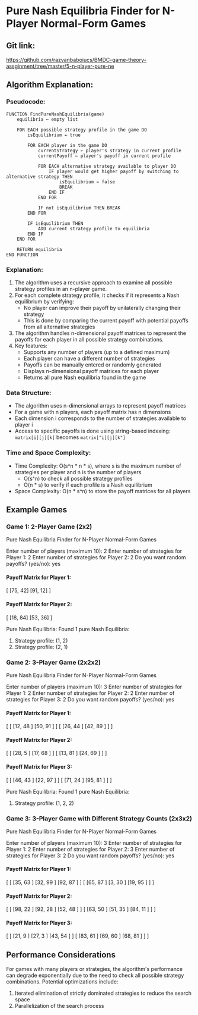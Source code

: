 # Pure Nash Equilibria Finder for N-Player Normal-Form Games

## Git link:

https://github.com/razvanbaboiucs/BMDC-game-theory-assginment/tree/master/5-n-player-pure-ne

## Algorithm Explanation:

### Pseudocode:
```
FUNCTION FindPureNashEquilibria(game)
    equilibria ← empty list
    
    FOR EACH possible strategy profile in the game DO
        isEquilibrium ← true
        
        FOR EACH player in the game DO
            currentStrategy ← player's strategy in current profile
            currentPayoff ← player's payoff in current profile
            
            FOR EACH alternative strategy available to player DO
                IF player would get higher payoff by switching to alternative strategy THEN
                    isEquilibrium ← false
                    BREAK
                END IF
            END FOR
            
            IF not isEquilibrium THEN BREAK
        END FOR
        
        IF isEquilibrium THEN
            ADD current strategy profile to equilibria
        END IF
    END FOR
    
    RETURN equilibria
END FUNCTION
```

### Explanation:
1. The algorithm uses a recursive approach to examine all possible strategy profiles in an n-player game.
2. For each complete strategy profile, it checks if it represents a Nash equilibrium by verifying:
   - No player can improve their payoff by unilaterally changing their strategy
   - This is done by comparing the current payoff with potential payoffs from all alternative strategies
3. The algorithm handles n-dimensional payoff matrices to represent the payoffs for each player in all possible strategy combinations.
4. Key features:
   - Supports any number of players (up to a defined maximum)
   - Each player can have a different number of strategies
   - Payoffs can be manually entered or randomly generated
   - Displays n-dimensional payoff matrices for each player
   - Returns all pure Nash equilibria found in the game

### Data Structure:
- The algorithm uses n-dimensional arrays to represent payoff matrices
- For a game with n players, each payoff matrix has n dimensions
- Each dimension i corresponds to the number of strategies available to player i
- Access to specific payoffs is done using string-based indexing: `matrix[i][j][k]` becomes `matrix["i][j][k"]`

### Time and Space Complexity:
- Time Complexity: O(s^n * n * s), where s is the maximum number of strategies per player and n is the number of players
  - O(s^n) to check all possible strategy profiles
  - O(n * s) to verify if each profile is a Nash equilibrium
- Space Complexity: O(n * s^n) to store the payoff matrices for all players

## Example Games

### Game 1: 2-Player Game (2x2)

Pure Nash Equilibria Finder for N-Player Normal-Form Games

Enter number of players (maximum 10): 2
Enter number of strategies for Player 1: 2
Enter number of strategies for Player 2: 2
Do you want random payoffs? (yes/no): yes

#### Payoff Matrix for Player 1:
[
  [75, 42]
  [91, 12]
]

#### Payoff Matrix for Player 2:
[
  [18, 84]
  [53, 36]
]

Pure Nash Equilibria:
Found 1 pure Nash Equilibria:
1. Strategy profile: (1, 2)
2. Strategy profile: (2, 1)

### Game 2: 3-Player Game (2x2x2)

Pure Nash Equilibria Finder for N-Player Normal-Form Games

Enter number of players (maximum 10): 3
Enter number of strategies for Player 1: 2
Enter number of strategies for Player 2: 2
Enter number of strategies for Player 3: 2
Do you want random payoffs? (yes/no): yes

#### Payoff Matrix for Player 1:
[
[  [12,  48      ]
  [50,  91      ]
]
[  [26,  44      ]
  [42,  89      ]
]
]


#### Payoff Matrix for Player 2:
[
[  [28,  5       ]
  [17,   68      ]
]
[  [13,  81      ]
  [24,   69      ]
]
]


#### Payoff Matrix for Player 3:
[
[  [46,  43      ]
  [22,   97      ]
]
[  [71,  24      ]
  [95,   81      ]
]
]


Pure Nash Equilibria:
Found 1 pure Nash Equilibria:
1. Strategy profile: (1, 2, 2)

### Game 3: 3-Player Game with Different Strategy Counts (2x3x2)
Pure Nash Equilibria Finder for N-Player Normal-Form Games

Enter number of players (maximum 10): 3
Enter number of strategies for Player 1: 2
Enter number of strategies for Player 2: 3
Enter number of strategies for Player 3: 2
Do you want random payoffs? (yes/no): yes

#### Payoff Matrix for Player 1:
[
[  [35,  63      ]
  [32,   99      ]
  [92,   87      ]
]
[  [65,  87      ]
  [3,    30      ]
  [19,   95      ]
]
]


#### Payoff Matrix for Player 2:
[
[  [98,  22      ]
  [92,   28      ]
  [52,   48      ]
]
[  [63,  50      ]
  [51,   35      ]
  [84,   11      ]
]
]


#### Payoff Matrix for Player 3:
[
[  [21,  9       ]
  [27,   3       ]
  [43,   54      ]
]
[  [83,  61      ]
  [69,   60      ]
  [68,   81      ]
]
]

## Performance Considerations

For games with many players or strategies, the algorithm's performance can degrade exponentially due to the need to check all possible strategy combinations. Potential optimizations include:

1. Iterated elimination of strictly dominated strategies to reduce the search space
2. Parallelization of the search process